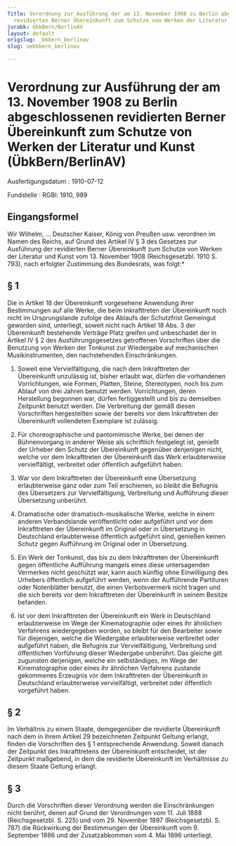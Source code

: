 ```yaml
---
Title: Verordnung zur Ausführung der am 13. November 1908 zu Berlin abgeschlossenen
  revidierten Berner Übereinkunft zum Schutze von Werken der Literatur und Kunst
jurabk: ÜbkBern/BerlinAV
layout: default
origslug: _bkbern_berlinav
slug: uebkbern_berlinav

---
```


# Verordnung zur Ausführung der am 13. November 1908 zu Berlin abgeschlossenen revidierten Berner Übereinkunft zum Schutze von Werken der Literatur und Kunst (ÜbkBern/BerlinAV)

Ausfertigungsdatum
:   1910-07-12

Fundstelle
:   RGBl: 1910, 989



## Eingangsformel

Wir Wilhelm, ... Deutscher Kaiser, König von Preußen usw.
verordnen im Namen des Reichs, auf Grund des Artikel IV § 3 des
Gesetzes zur Ausführung der revidierten Berner Übereinkunft zum
Schutze von Werken der Literatur und Kunst vom 13. November 1908
(Reichsgesetzbl. 1910 S. 793), nach erfolgter Zustimmung des
Bundesrats, was folgt:\*


## § 1

Die in Artikel 18 der Übereinkunft vorgesehene Anwendung ihrer
Bestimmungen auf alle Werke, die beim Inkrafttreten der Übereinkunft
noch nicht im Ursprungslande zufolge des Ablaufs der Schutzfrist
Gemeingut geworden sind, unterliegt, soweit nicht nach Artikel 18 Abs.
3 der Übereinkunft bestehende Verträge Platz greifen und unbeschadet
der in Artikel IV § 2 des Ausführungsgesetzes getroffenen Vorschriften
über die Benutzung von Werken der Tonkunst zur Wiedergabe auf
mechanischen Musikinstrumenten, den nachstehenden Einschränkungen.

1.  Soweit eine Vervielfältigung, die nach dem Inkrafttreten der
    Übereinkunft unzulässig ist, bisher erlaubt war, dürfen die
    vorhandenen Vorrichtungen, wie Formen, Platten, Steine, Stereotypen,
    noch bis zum Ablauf von drei Jahren benutzt werden. Vorrichtungen,
    deren Herstellung begonnen war, dürfen fertiggestellt und bis zu
    demselben Zeitpunkt benutzt werden.                    Die Verbreitung
    der gemäß diesen Vorschriften hergestellten sowie der bereits vor dem
    Inkrafttreten der Übereinkunft vollendeten Exemplare ist zulässig.


2.  Für choreographische und pantomimische Werke, bei denen der
    Bühnenvorgang in anderer Weise als schriftlich festgelegt ist, genießt
    der Urheber den Schutz der Übereinkunft gegenüber denjenigen nicht,
    welche vor dem Inkrafttreten der Übereinkunft das Werk erlaubterweise
    vervielfältigt, verbreitet oder öffentlich aufgeführt haben.


3.  War vor dem Inkrafttreten der Übereinkunft eine Übersetzung
    erlaubterweise ganz oder zum Teil erschienen, so bleibt die Befugnis
    des Übersetzers zur Vervielfältigung, Verbreitung und Aufführung
    dieser Übersetzung unberührt.


4.  Dramatische oder dramatisch-musikalische Werke, welche in einem
    anderen Verbandslande veröffentlicht oder aufgeführt und vor dem
    Inkrafttreten der Übereinkunft im Original oder in Übersetzung in
    Deutschland erlaubterweise öffentlich aufgeführt sind, genießen keinen
    Schutz gegen Aufführung im Original oder in Übersetzung.


5.  Ein Werk der Tonkunst, das bis zu dem Inkrafttreten der Übereinkunft
    gegen öffentliche Aufführung mangels eines diese untersagenden
    Vermerkes nicht geschützt war, kann auch künftig ohne Einwilligung des
    Urhebers öffentlich aufgeführt werden, wenn der Aufführende Partituren
    oder Notenblätter benutzt, die einen Verbotsvermerk nicht tragen und
    die sich bereits vor dem Inkrafttreten der Übereinkunft in seinem
    Besitze befanden.


6.  Ist vor dem Inkrafttreten der Übereinkunft ein Werk in Deutschland
    erlaubterweise im Wege der Kinematographie oder eines ihr ähnlichen
    Verfahrens wiedergegeben worden, so bleibt für den Bearbeiter sowie
    für diejenigen, welche die Wiedergabe erlaubterweise verbreitet oder
    aufgeführt haben, die Befugnis zur Vervielfältigung, Verbreitung und
    öffentlichen Vorführung dieser Wiedergabe unberührt. Das gleiche gilt
    zugunsten derjenigen, welche ein selbständiges, im Wege der
    Kinematographie oder eines ihr ähnlichen Verfahrens zustande
    gekommenes Erzeugnis vor dem Inkrafttreten der Übereinkunft in
    Deutschland erlaubterweise vervielfältigt, verbreitet oder öffentlich
    vorgeführt haben.





## § 2

Im Verhältnis zu einem Staate, demgegenüber die revidierte
Übereinkunft nach dem in ihrem Artikel 29 bezeichneten Zeitpunkt
Geltung erlangt, finden die Vorschriften des § 1 entsprechende
Anwendung. Soweit danach der Zeitpunkt des Inkrafttretens der
Übereinkunft entscheidet, ist der Zeitpunkt maßgebend, in dem die
revidierte Übereinkunft im Verhältnisse zu diesem Staate Geltung
erlangt.


## § 3

Durch die Vorschriften dieser Verordnung werden die Einschränkungen
nicht berührt, denen auf Grund der Verordnungen vom 11. Juli 1888
(Reichsgesetzbl. S. 225) und vom 29. November 1897 (Reichsgesetzbl. S.
787) die Rückwirkung der Bestimmungen der Übereinkunft vom 9.
September 1886 und der Zusatzabkommen vom 4. Mai 1896 unterliegt.

